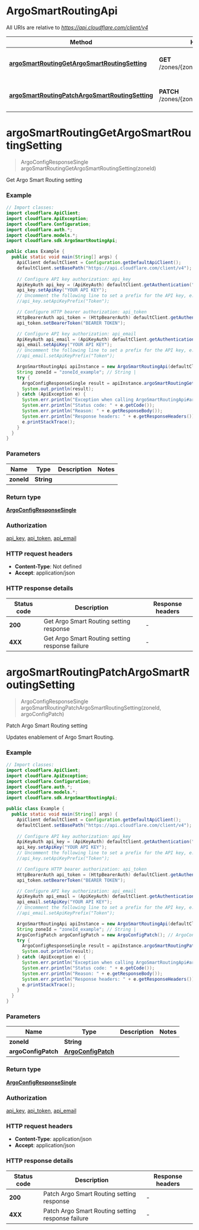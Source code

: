 # ArgoSmartRoutingApi

All URIs are relative to *https://api.cloudflare.com/client/v4*

| Method | HTTP request | Description |
|------------- | ------------- | -------------|
| [**argoSmartRoutingGetArgoSmartRoutingSetting**](ArgoSmartRoutingApi.md#argoSmartRoutingGetArgoSmartRoutingSetting) | **GET** /zones/{zone_id}/argo/smart_routing | Get Argo Smart Routing setting |
| [**argoSmartRoutingPatchArgoSmartRoutingSetting**](ArgoSmartRoutingApi.md#argoSmartRoutingPatchArgoSmartRoutingSetting) | **PATCH** /zones/{zone_id}/argo/smart_routing | Patch Argo Smart Routing setting |


<a id="argoSmartRoutingGetArgoSmartRoutingSetting"></a>
# **argoSmartRoutingGetArgoSmartRoutingSetting**
> ArgoConfigResponseSingle argoSmartRoutingGetArgoSmartRoutingSetting(zoneId)

Get Argo Smart Routing setting

### Example
```java
// Import classes:
import cloudflare.ApiClient;
import cloudflare.ApiException;
import cloudflare.Configuration;
import cloudflare.auth.*;
import cloudflare.models.*;
import cloudflare.sdk.ArgoSmartRoutingApi;

public class Example {
  public static void main(String[] args) {
    ApiClient defaultClient = Configuration.getDefaultApiClient();
    defaultClient.setBasePath("https://api.cloudflare.com/client/v4");
    
    // Configure API key authorization: api_key
    ApiKeyAuth api_key = (ApiKeyAuth) defaultClient.getAuthentication("api_key");
    api_key.setApiKey("YOUR API KEY");
    // Uncomment the following line to set a prefix for the API key, e.g. "Token" (defaults to null)
    //api_key.setApiKeyPrefix("Token");

    // Configure HTTP bearer authorization: api_token
    HttpBearerAuth api_token = (HttpBearerAuth) defaultClient.getAuthentication("api_token");
    api_token.setBearerToken("BEARER TOKEN");

    // Configure API key authorization: api_email
    ApiKeyAuth api_email = (ApiKeyAuth) defaultClient.getAuthentication("api_email");
    api_email.setApiKey("YOUR API KEY");
    // Uncomment the following line to set a prefix for the API key, e.g. "Token" (defaults to null)
    //api_email.setApiKeyPrefix("Token");

    ArgoSmartRoutingApi apiInstance = new ArgoSmartRoutingApi(defaultClient);
    String zoneId = "zoneId_example"; // String | 
    try {
      ArgoConfigResponseSingle result = apiInstance.argoSmartRoutingGetArgoSmartRoutingSetting(zoneId);
      System.out.println(result);
    } catch (ApiException e) {
      System.err.println("Exception when calling ArgoSmartRoutingApi#argoSmartRoutingGetArgoSmartRoutingSetting");
      System.err.println("Status code: " + e.getCode());
      System.err.println("Reason: " + e.getResponseBody());
      System.err.println("Response headers: " + e.getResponseHeaders());
      e.printStackTrace();
    }
  }
}
```

### Parameters

| Name | Type | Description  | Notes |
|------------- | ------------- | ------------- | -------------|
| **zoneId** | **String**|  | |

### Return type

[**ArgoConfigResponseSingle**](ArgoConfigResponseSingle.md)

### Authorization

[api_key](../README.md#api_key), [api_token](../README.md#api_token), [api_email](../README.md#api_email)

### HTTP request headers

 - **Content-Type**: Not defined
 - **Accept**: application/json

### HTTP response details
| Status code | Description | Response headers |
|-------------|-------------|------------------|
| **200** | Get Argo Smart Routing setting response |  -  |
| **4XX** | Get Argo Smart Routing setting response failure |  -  |

<a id="argoSmartRoutingPatchArgoSmartRoutingSetting"></a>
# **argoSmartRoutingPatchArgoSmartRoutingSetting**
> ArgoConfigResponseSingle argoSmartRoutingPatchArgoSmartRoutingSetting(zoneId, argoConfigPatch)

Patch Argo Smart Routing setting

Updates enablement of Argo Smart Routing.

### Example
```java
// Import classes:
import cloudflare.ApiClient;
import cloudflare.ApiException;
import cloudflare.Configuration;
import cloudflare.auth.*;
import cloudflare.models.*;
import cloudflare.sdk.ArgoSmartRoutingApi;

public class Example {
  public static void main(String[] args) {
    ApiClient defaultClient = Configuration.getDefaultApiClient();
    defaultClient.setBasePath("https://api.cloudflare.com/client/v4");
    
    // Configure API key authorization: api_key
    ApiKeyAuth api_key = (ApiKeyAuth) defaultClient.getAuthentication("api_key");
    api_key.setApiKey("YOUR API KEY");
    // Uncomment the following line to set a prefix for the API key, e.g. "Token" (defaults to null)
    //api_key.setApiKeyPrefix("Token");

    // Configure HTTP bearer authorization: api_token
    HttpBearerAuth api_token = (HttpBearerAuth) defaultClient.getAuthentication("api_token");
    api_token.setBearerToken("BEARER TOKEN");

    // Configure API key authorization: api_email
    ApiKeyAuth api_email = (ApiKeyAuth) defaultClient.getAuthentication("api_email");
    api_email.setApiKey("YOUR API KEY");
    // Uncomment the following line to set a prefix for the API key, e.g. "Token" (defaults to null)
    //api_email.setApiKeyPrefix("Token");

    ArgoSmartRoutingApi apiInstance = new ArgoSmartRoutingApi(defaultClient);
    String zoneId = "zoneId_example"; // String | 
    ArgoConfigPatch argoConfigPatch = new ArgoConfigPatch(); // ArgoConfigPatch | 
    try {
      ArgoConfigResponseSingle result = apiInstance.argoSmartRoutingPatchArgoSmartRoutingSetting(zoneId, argoConfigPatch);
      System.out.println(result);
    } catch (ApiException e) {
      System.err.println("Exception when calling ArgoSmartRoutingApi#argoSmartRoutingPatchArgoSmartRoutingSetting");
      System.err.println("Status code: " + e.getCode());
      System.err.println("Reason: " + e.getResponseBody());
      System.err.println("Response headers: " + e.getResponseHeaders());
      e.printStackTrace();
    }
  }
}
```

### Parameters

| Name | Type | Description  | Notes |
|------------- | ------------- | ------------- | -------------|
| **zoneId** | **String**|  | |
| **argoConfigPatch** | [**ArgoConfigPatch**](ArgoConfigPatch.md)|  | |

### Return type

[**ArgoConfigResponseSingle**](ArgoConfigResponseSingle.md)

### Authorization

[api_key](../README.md#api_key), [api_token](../README.md#api_token), [api_email](../README.md#api_email)

### HTTP request headers

 - **Content-Type**: application/json
 - **Accept**: application/json

### HTTP response details
| Status code | Description | Response headers |
|-------------|-------------|------------------|
| **200** | Patch Argo Smart Routing setting response |  -  |
| **4XX** | Patch Argo Smart Routing setting response failure |  -  |

